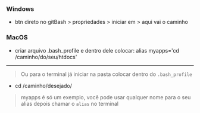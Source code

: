 ### Windows ###
* btn direto no gitBash > propriedades > iniciar em > aqui vai o caminho

### MacOS ###
* criar arquivo .bash_profile e dentro dele colocar: alias myapps='cd /caminho/do/seu/htdocs'

___

> Ou para o terminal já iniciar na pasta colocar dentro do `.bash_profile`
* cd /caminho/desejado/

> myapps é só um exemplo, você pode usar qualquer nome para o seu alias
depois chamar o `alias` no terminal